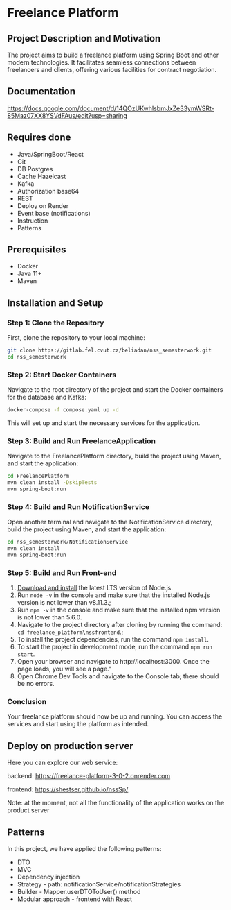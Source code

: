 # Freelance Platform

## Project Description and Motivation

The project aims to build a freelance platform using Spring Boot and other modern technologies. It facilitates seamless connections between freelancers and clients, offering various facilities for contract negotiation.

## Documentation
https://docs.google.com/document/d/14QOzUKwhIsbmJxZe33ymWSRt-85Maz07XX8YSVdFAus/edit?usp=sharing

## Requires done
- Java/SpringBoot/React
- Git
- DB Postgres
- Cache Hazelcast
- Kafka
- Authorization base64
- REST
- Deploy on Render
- Event base (notifications)
- Instruction
- Patterns

## Prerequisites

- Docker
- Java 11+
- Maven

## Installation and Setup

### Step 1: Clone the Repository

First, clone the repository to your local machine:

```bash
git clone https://gitlab.fel.cvut.cz/beliadan/nss_semesterwork.git
cd nss_semesterwork
```

### Step 2: Start Docker Containers

Navigate to the root directory of the project and start the Docker containers for the database and Kafka:

```bash
docker-compose -f compose.yaml up -d
```

This will set up and start the necessary services for the application.

### Step 3: Build and Run FreelanceApplication

Navigate to the FreelancePlatform directory, build the project using Maven, and start the application:

```bash
cd FreelancePlatform
mvn clean install -DskipTests
mvn spring-boot:run
```

### Step 4: Build and Run NotificationService

Open another terminal and navigate to the NotificationService directory, build the project using Maven, and start the application:

```bash
cd nss_semesterwork/NotificationService
mvn clean install
mvn spring-boot:run
```

### Step 5: Build and Run Front-end
1. [Download and install](https://nodejs.org/en/) the latest LTS version of Node.js.
2. Run `node -v` in the console and make sure that the installed Node.js version is not lower than v8.11.3.;
3. Run `npm -v` in the console and make sure that the installed npm version is not lower than 5.6.0.
4. Navigate to the project directory after cloning by running the command: `cd freelance_platform\nssfrontend`.;
5. To install the project dependencies, run the command `npm install`.
6. To start the project in development mode, run the command `npm run start`.
7. Open your browser and navigate to http://localhost:3000. Once the page loads, you will see a page."
8. Open Chrome Dev Tools and navigate to the Console tab; there should be no errors.

### Conclusion

Your freelance platform should now be up and running. You can access the services and start using the platform as intended.

## Deploy on production server

Here you can explore our web service:

backend: https://freelance-platform-3-0-2.onrender.com

frontend: https://shestser.github.io/nssSp/

Note: at the moment, not all the functionality of the application works on the product server


## Patterns

In this project, we have applied the following patterns:

- DTO
- MVC
- Dependency injection
- Strategy - path: notificationService/notificationStrategies
- Builder - Mapper.userDTOToUser() method
- Modular approach - frontend with React